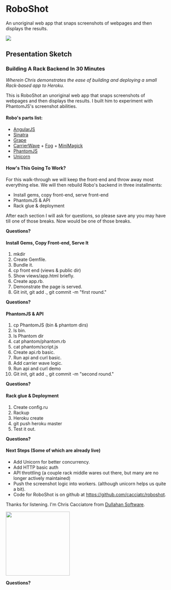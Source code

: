 RoboShot
========

An unoriginal web app that snaps screenshots of webpages and then displays the results.

<img src="https://raw.github.com/cacciatc/roboshot/master/public/img/robo.png" />

## Presentation Sketch

### Building A Rack Backend In 30 Minutes
_Wherein Chris demonstrates the ease of building and deploying a small Rack-based app to Heroku._

This is RoboShot an unoriginal web app that snaps screenshots of webpages and then displays the results. I built him
to experiment with PhantomJS's screenshot abilities.

#### Robo's parts list:

* [AngularJS](http://angularjs.org/)
* [Sinatra](http://www.sinatrarb.com/)
* [Grape](https://github.com/intridea/grape)
* [CarrierWave](https://github.com/jnicklas/carrierwave) + [Fog](http://fog.io/) + [MiniMagick](https://github.com/probablycorey/mini_magick)
* [PhantomJS](http://phantomjs.org/)
* [Unicorn](http://unicorn.bogomips.org/)

#### How's This Going To Work?

For this walk-through we will keep the front-end and throw away most everything else. 
We will then rebuild Robo's backend in three installments:

* Install gems, copy front-end, serve front-end
* PhantomJS & API
* Rack glue & deployment

After each section I will ask for questions, so please save any you may have till one of those breaks. 
Now would be one of those breaks.

__Questions?__

#### Install Gems, Copy Front-end, Serve It

1. mkdir
2. Create Gemfile.
3. Bundle it.
4. cp front end (views & public dir)
5. Show views/app.html briefly.
6. Create app.rb.
7. Demonstrate the page is served.
8. Git init, git add ., git commit -m "first round."

__Questions?__

#### PhantomJS & API

1. cp PhantomJS (bin & phantom dirs)
2. ls bin.
3. ls Phantom dir
4. cat phantom/phantom.rb
5. cat phantom/script.js
6. Create api.rb basic.
7. Run api and curl basic.
8. Add carrier wave logic.
9. Run api and curl demo
10. Git init, git add ., git commit -m "second round."

__Questions?__

#### Rack glue & Deployment

1. Create config.ru
2. Rackup
3. Heroku create
4. git push heroku master
5. Test it out.

__Questions?__

#### Next Steps (Some of which are already live)

* Add Unicorn for better concurrency.
* Add HTTP basic auth
* API throttling (a couple rack middle wares out there, but many are no longer actively maintained)
* Push the screenshot logic into workers. (although unicorn helps us quite a bit).
* Code for RoboShot is on github at https://github.com/cacciatc/roboshot.

Thanks for listening. I'm Chris Cacciatore from [Dullahan Software](http://www.dullahansoft.com/).

<img height=200 src="https://secure.gravatar.com/avatar/0c074910b20154ca0b2244ac1d56c176?s=420&d=https://a248.e.akamai.net/assets.github.com%2Fimages%2Fgravatars%2Fgravatar-org-420.png"/>

__Questions?__

